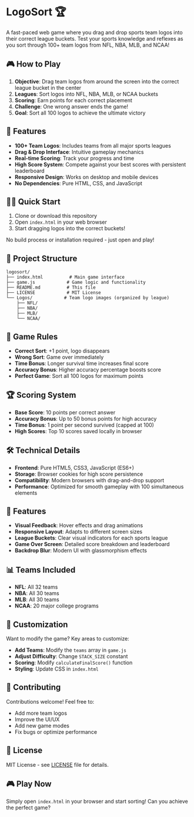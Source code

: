# LogoSort 🏆

A fast-paced web game where you drag and drop sports team logos into their correct league buckets. Test your sports knowledge and reflexes as you sort through 100+ team logos from NFL, NBA, MLB, and NCAA!

## 🎮 How to Play

1. **Objective**: Drag team logos from around the screen into the correct league bucket in the center
2. **Leagues**: Sort logos into NFL, NBA, MLB, or NCAA buckets
3. **Scoring**: Earn points for each correct placement
4. **Challenge**: One wrong answer ends the game!
5. **Goal**: Sort all 100 logos to achieve the ultimate victory

## 🚀 Features

- **100+ Team Logos**: Includes teams from all major sports leagues
- **Drag & Drop Interface**: Intuitive gameplay mechanics
- **Real-time Scoring**: Track your progress and time
- **High Score System**: Compete against your best scores with persistent leaderboard
- **Responsive Design**: Works on desktop and mobile devices
- **No Dependencies**: Pure HTML, CSS, and JavaScript

## 🏃‍♂️ Quick Start

1. Clone or download this repository
2. Open `index.html` in your web browser
3. Start dragging logos into the correct buckets!

No build process or installation required - just open and play!

## 📁 Project Structure

```
logosort/
├── index.html          # Main game interface
├── game.js            # Game logic and functionality
├── README.md          # This file
├── LICENSE            # MIT License
└── Logos/            # Team logo images (organized by league)
    ├── NFL/
    ├── NBA/
    ├── MLB/
    └── NCAA/
```

## 🎯 Game Rules

- **Correct Sort**: +1 point, logo disappears
- **Wrong Sort**: Game over immediately
- **Time Bonus**: Longer survival time increases final score
- **Accuracy Bonus**: Higher accuracy percentage boosts score
- **Perfect Game**: Sort all 100 logos for maximum points

## 🏆 Scoring System

- **Base Score**: 10 points per correct answer
- **Accuracy Bonus**: Up to 50 bonus points for high accuracy
- **Time Bonus**: 1 point per second survived (capped at 100)
- **High Scores**: Top 10 scores saved locally in browser

## 🛠️ Technical Details

- **Frontend**: Pure HTML5, CSS3, JavaScript (ES6+)
- **Storage**: Browser cookies for high score persistence
- **Compatibility**: Modern browsers with drag-and-drop support
- **Performance**: Optimized for smooth gameplay with 100 simultaneous elements

## 🎨 Features

- **Visual Feedback**: Hover effects and drag animations
- **Responsive Layout**: Adapts to different screen sizes
- **League Buckets**: Clear visual indicators for each sports league
- **Game Over Screen**: Detailed score breakdown and leaderboard
- **Backdrop Blur**: Modern UI with glassmorphism effects

## 📊 Teams Included

- **NFL**: All 32 teams
- **NBA**: All 30 teams  
- **MLB**: All 30 teams
- **NCAA**: 20 major college programs

## 🔧 Customization

Want to modify the game? Key areas to customize:

- **Add Teams**: Modify the `teams` array in `game.js`
- **Adjust Difficulty**: Change `STACK_SIZE` constant
- **Scoring**: Modify `calculateFinalScore()` function
- **Styling**: Update CSS in `index.html`

## 🤝 Contributing

Contributions welcome! Feel free to:
- Add more team logos
- Improve the UI/UX
- Add new game modes
- Fix bugs or optimize performance

## 📄 License

MIT License - see [LICENSE](LICENSE) file for details.

## 🎮 Play Now

Simply open `index.html` in your browser and start sorting! Can you achieve the perfect game?
